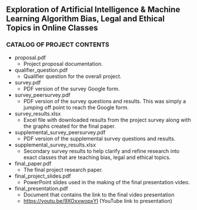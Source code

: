 ## Exploration of Artificial Intelligence & Machine Learning Algorithm Bias, Legal and Ethical Topics in Online Classes

### CATALOG OF PROJECT CONTENTS
* proposal.pdf
  - Project proposal documentation.
* qualifier_question.pdf
  - Qualifier question for the overall project.
* survey.pdf
  - PDF version of the survey Google form.
* survey_peersurvey.pdf
  - PDF version of the survey questions and results. This was simply a jumping off point to reach the Google form.
* survey_results.xlsx
  - Excel file with downloaded results from the project survey along with the graphs created for the final paper.
* supplemental_survey_peersurvey.pdf
  - PDF version of the supplemental survey questions and results.
* supplemental_survey_results.xlsx
  - Secondary survey results to help clarify and refine research into exact classes that are teaching bias, legal and ethical topics.
* final_paper.pdf
  - The final project research paper.
* final_project_slides.pdf
  - PowerPoint slides used in the making of the final presentation video.
* final_presentation.pdf
  - Document that contains the link to the final video presentation
  - https://youtu.be/9XOxxwopxYI (YouTube link to presentation)
